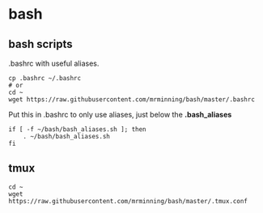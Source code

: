 # bash #
## bash scripts ##

.bashrc with useful aliases.
```
cp .bashrc ~/.bashrc
# or
cd ~
wget https://raw.githubusercontent.com/mrminning/bash/master/.bashrc
```

Put this in .bashrc to only use aliases, just below the **.bash_aliases**
```
if [ -f ~/bash/bash_aliases.sh ]; then
    . ~/bash/bash_aliases.sh
fi
```

## tmux ##
```
cd ~
wget https://raw.githubusercontent.com/mrminning/bash/master/.tmux.conf
```
